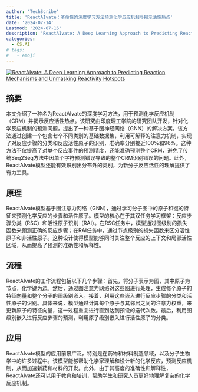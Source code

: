 ```yaml
---
author: 'TechScribe'
title: 'ReactAIvate：革命性的深度学习方法预测化学反应机制与揭示活性热点'
date: '2024-07-14'
Lastmod: '2024-07-16'
description: 'ReactAIvate: A Deep Learning Approach to Predicting Reaction Mechanisms and Unmasking Reactivity Hotspots'
categories:
  - CS.AI
# tags:
#   - emoji
---
```


[![ReactAIvate: A Deep Learning Approach to Predicting Reaction Mechanisms and Unmasking Reactivity Hotspots](https://arxiv-research-1301205113.cos.ap-guangzhou.myqcloud.com/images/2407.10090v1.pdf_0.jpg)](https://arxiv.org/abs/2407.10090v1)

## 摘要

本文介绍了一种名为ReactAIvate的深度学习方法，用于预测化学反应机制（CRM）并揭示反应活性热点。该研究由印度理工学院的研究团队开发，针对化学反应机制的预测问题，提出了一种基于图神经网络（GNN）的解决方案。该方法通过创建一个包含七个不同类别的基础数据集，利用可解释的注意力机制，实现了对反应步骤的分类和反应活性原子的识别，准确率分别接近100%和96%。这种方法不仅提高了对单个反应事件的预测精度，还能准确预测整个CRM，避免了传统Seq2Seq方法中因单个字符预测错误导致的整个CRM识别错误的问题。此外，ReactAIvate模型还能有效识别出分布外的类别，为新分子反应活性的理解提供了有力工具。<!--more-->

## 原理

ReactAIvate模型基于图注意力网络（GNN），通过学习分子图中的原子和键的特征来预测化学反应的步骤和活性原子。模型的核心在于其双任务学习框架：反应步骤分类（RSC）和活性原子识别（RAI）。在RSC任务中，模型通过图级别的损失函数来预测正确的反应步骤；在RAI任务中，通过节点级别的损失函数来区分活性原子和非活性原子。这种设计使得模型能够同时关注整个反应的上下文和局部活性区域，从而提高了预测的准确性和解释性。

## 流程

ReactAIvate的工作流程包括以下几个步骤：首先，将分子表示为图，其中原子为节点，化学键为边。然后，通过图注意力网络对这些图进行处理，生成每个原子的特征向量和整个分子的图级别嵌入。接着，利用这些嵌入进行反应步骤的分类和活性原子的识别。具体来说，模型通过计算每个原子与其邻居之间的注意力权重，来更新原子的特征向量，这一过程重复进行直到达到预设的迭代次数。最后，利用图级别嵌入进行反应步骤的预测，利用原子级别嵌入进行活性原子的分类。

## 应用

ReactAIvate模型的应用前景广泛，特别是在药物和材料制造领域，以及分子生物学中的许多过程中。该模型能够帮助化学家理解和设计新的化学反应，预测反应机制，从而加速新药和材料的开发。此外，由于其高度的准确性和解释性，ReactAIvate还可以用于教育和培训，帮助学生和研究人员更好地理解复杂的化学反应机制。